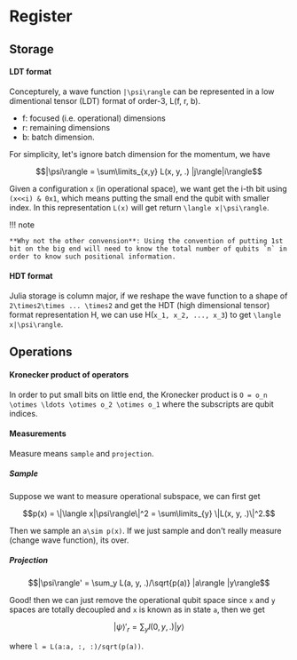 # Register

## Storage

#### LDT format
Concepturely, a wave function ``|\psi\rangle`` can be represented in a low dimentional tensor (LDT) format of order-3, L(f, r, b).

* f: focused (i.e. operational) dimensions
* r: remaining dimensions
* b: batch dimension.

For simplicity, let's ignore batch dimension for the momentum, we have
```math
|\psi\rangle = \sum\limits_{x,y} L(x, y, .) |j\rangle|i\rangle
```

Given a configuration `x` (in operational space), we want get the i-th bit using `(x<<i) & 0x1`, which means putting the small end the qubit with smaller index. In this representation `L(x)` will get return ``\langle x|\psi\rangle``.

!!! note

    **Why not the other convension**: Using the convention of putting 1st bit on the big end will need to know the total number of qubits `n` in order to know such positional information.

#### HDT format
Julia storage is column major, if we reshape the wave function to a shape of ``2\times2\times ... \times2`` and get the HDT (high dimensional tensor) format representation H, we can use H(``x_1, x_2, ..., x_3``) to get ``\langle x|\psi\rangle``.

## Operations
#### Kronecker product of operators
In order to put small bits on little end, the Kronecker product is ``O = o_n \otimes \ldots \otimes o_2 \otimes o_1`` where the subscripts are qubit indices.
#### Measurements
Measure means `sample` and `projection`.

##### Sample
Suppose we want to measure operational subspace, we can first get
```math
p(x) = \|\langle x|\psi\rangle\|^2 = \sum\limits_{y} \|L(x, y, .)\|^2.
```
Then we sample an ``a\sim p(x)``. If we just sample and don't really measure (change wave function), its over.

##### Projection
```math
|\psi\rangle' = \sum_y L(a, y, .)/\sqrt{p(a)} |a\rangle |y\rangle
```

Good! then we can just remove the operational qubit space since `x` and `y` spaces are totally decoupled and `x` is known as in state `a`, then we get
```math
|\psi\rangle'_r = \sum_y l(0, y, .) |y\rangle
```
where `l = L(a:a, :, :)/sqrt(p(a))`.
